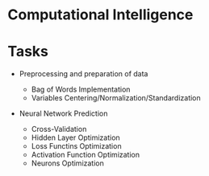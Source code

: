 # Computational Intelligence

# Tasks

+ Preprocessing and preparation of data
  + Bag of Words Implementation 
  + Variables Centering/Normalization/Standardization

+ Neural Network Prediction
  + Cross-Validation
  + Hidden Layer Optimization
  + Loss Functins Optimization
  + Activation Function Optimization
  + Neurons Optimization
  
